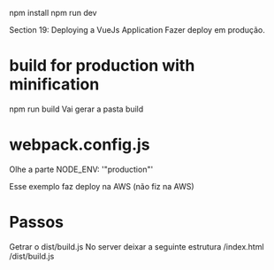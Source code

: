 npm install
npm run dev


Section 19: Deploying a VueJs Application
Fazer deploy em produção.

# build for production with minification
npm run build
Vai gerar a pasta build


# webpack.config.js
Olhe a parte
NODE_ENV: '"production"'

Esse exemplo faz deploy na AWS (não fiz na AWS)


# Passos
Getrar o dist/build.js
No server deixar a seguinte estrutura
/index.html
/dist/build.js